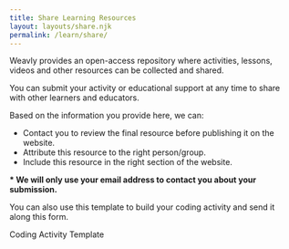 ```yaml
---
title: Share Learning Resources
layout: layouts/share.njk
permalink: /learn/share/
---
```

Weavly provides an open-access repository where activities, lessons, videos and other resources can be collected and shared.

You can submit your activity or educational support at any time to share with other learners and educators.

Based on the information you provide here, we can:

* Contact you to review the final resource before publishing it on the website.
* Attribute this resource to the right person/group.
* Include this resource in the right section of the website.

**\* We will only use your email address to contact you about your submission.**

You can also use this template to build your coding activity and send it along this form.

Coding Activity Template